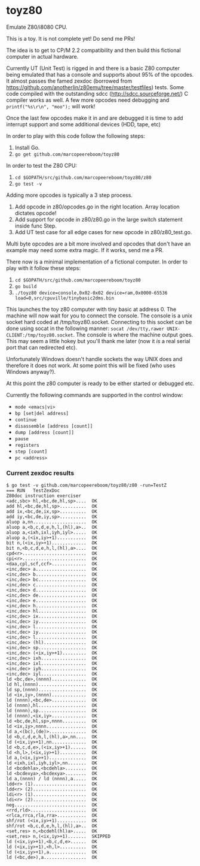 # toyz80
Emulate Z80/i8080 CPU.

This is a toy.  It is not complete yet!  Do send me PRs!

The idea is to get to CP/M 2.2 compatibility and then build this fictional computer in actual hardware.

Currently UT (Unit Test) is rigged in and there is a basic Z80 computer being emulated that has a console and supports about 95% of the opcodes.  It almost passes the famed zexdoc (borrowed from https://github.com/anotherlin/z80emu/tree/master/testfiles) tests.  Some code compiled with the outstanding sdcc (http://sdcc.sourceforge.net/) C compiler works as well.  A few more opcodes need debugging and `printf("%s\r\n", "moo");` will work!

Once the last few opcodes make it in and are debugged it is time to add interrupt support and some additional devices (HDD, tape, etc)

In order to play with this code follow the following steps:
1. Install Go.
2. `go get github.com/marcopeereboom/toyz80`

In order to test the Z80 CPU:
1. `cd $GOPATH/src/github.com/marcopeereboom/toyz80/z80`
2. `go test -v`

Adding more opcodes is typically a 3 step process.
1. Add opcode in z80/opcodes.go in the right location.  Array location dictates opcode!
2. Add support for opcode in z80/z80.go in the large switch statement inside func Step.
3. Add UT test case for all edge cases for new opcode in z80/z80_test.go.

Multi byte opcodes are a bit more involved and opcodes that don't have an example may need some extra magic.
If it works, send me a PR.

There now is a minimal implementation of a fictional computer.  In order to play with it follow these steps:
1. `cd $GOPATH/src/github.com/marcopeereboom/toyz80`
2. `go build`
3. `./toyz80 device=console,0x02-0x02 device=ram,0x0000-65536 load=0,src/cpuville/tinybasic2dms.bin`

This launches the toy z80 computer with tiny basic at address 0.  The machine will now wait for you to connect the console.  The console is a unix socket hard coded at /tmp/toyz80.socket.  Connecting to this socket can be done using socat in the following manner: `socat /dev/tty,rawer UNIX-CLIENT:/tmp/toyz80.socket`.  The console is where the machine output goes.  This may seem a little hokey but you'll thank me later (now it *is* a real serial port that can redirected etc).

Unfortunately Windows doesn't handle sockets the way UNIX does and therefore it does not work.  At some point this will be fixed (who uses Windows anyway?).

At this point the z80 computer is ready to be either started or debugged etc.

Currently the following commands are supported in the control window:
* `mode <emacs|vi>`
* `bp [set|del address]`
* `continue`
* `disassemble [address [count]]`
* `dump [address [count]]`
* `pause`
* `registers`
* `step [count]`
* `pc <address>`

### Current zexdoc results
```
$ go test -v github.com/marcopeereboom/toyz80/z80 -run=TestZ  
=== RUN   TestZexDoc
Z80doc instruction exerciser
<adc,sbc> hl,<bc,de,hl,sp>....  OK
add hl,<bc,de,hl,sp>..........  OK
add ix,<bc,de,ix,sp>..........  OK
add iy,<bc,de,iy,sp>..........  OK
aluop a,nn....................  OK
aluop a,<b,c,d,e,h,l,(hl),a>..  OK
aluop a,<ixh,ixl,iyh,iyl>.....  OK
aluop a,(<ix,iy>+1)...........  OK
bit n,(<ix,iy>+1).............  OK
bit n,<b,c,d,e,h,l,(hl),a>....  OK
cpd<r>........................  OK
cpi<r>........................  OK
<daa,cpl,scf,ccf>.............  OK
<inc,dec> a...................  OK
<inc,dec> b...................  OK
<inc,dec> bc..................  OK
<inc,dec> c...................  OK
<inc,dec> d...................  OK
<inc,dec> de..................  OK
<inc,dec> e...................  OK
<inc,dec> h...................  OK
<inc,dec> hl..................  OK
<inc,dec> ix..................  OK
<inc,dec> iy..................  OK
<inc,dec> l...................  OK
<inc,dec> iy..................  OK
<inc,dec> l...................  OK
<inc,dec> (hl)................  OK
<inc,dec> sp..................  OK
<inc,dec> (<ix,iy>+1).........  OK
<inc,dec> ixh.................  OK
<inc,dec> ixl.................  OK
<inc,dec> iyh.................  OK
<inc,dec> iyl.................  OK
ld <bc,de>,(nnnn).............  OK
ld hl,(nnnn)..................  OK
ld sp,(nnnn)..................  OK
ld <ix,iy>,(nnnn).............  OK
ld (nnnn),<bc,de>.............  OK
ld (nnnn),hl..................  OK
ld (nnnn),sp..................  OK
ld (nnnn),<ix,iy>.............  OK
ld <bc,de,hl,sp>,nnnn.........  OK
ld <ix,iy>,nnnn...............  OK
ld a,<(bc),(de)>..............  OK
ld <b,c,d,e,h,l,(hl),a>,nn....  OK
ld (<ix,iy>+1),nn.............  OK
ld <b,c,d,e>,(<ix,iy>+1)......  OK
ld <h,l>,(<ix,iy>+1)..........  OK
ld a,(<ix,iy>+1)..............  OK
ld <ixh,ixl,iyh,iyl>,nn.......  OK
ld <bcdehla>,<bcdehla>........  OK
ld <bcdexya>,<bcdexya>........  OK
ld a,(nnnn) / ld (nnnn),a.....  OK
ldd<r> (1)....................  OK
ldd<r> (2)....................  OK
ldi<r> (1)....................  OK
ldi<r> (2)....................  OK
neg...........................  OK
<rrd,rld>.....................  OK
<rlca,rrca,rla,rra>...........  OK
shf/rot (<ix,iy>+1)...........  OK
shf/rot <b,c,d,e,h,l,(hl),a>..  OK
<set,res> n,<bcdehl(hl)a>.....  OK
<set,res> n,(<ix,iy>+1).......  SKIPPED
ld (<ix,iy>+1),<b,c,d,e>......  OK
ld (<ix,iy>+1),<h,l>..........  OK
ld (<ix,iy>+1),a..............  OK
ld (<bc,de>),a................  OK
```
